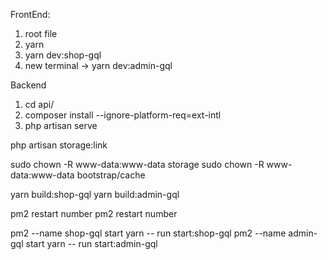 FrontEnd:
1. root file
2. yarn
3. yarn dev:shop-gql
4. new terminal -> yarn dev:admin-gql


Backend
1. cd api/
2. composer install --ignore-platform-req=ext-intl
3. php artisan serve

php artisan storage:link

sudo chown -R www-data:www-data storage
sudo chown -R www-data:www-data bootstrap/cache

yarn build:shop-gql
yarn build:admin-gql

pm2 restart number
pm2 restart number

pm2 --name shop-gql start yarn -- run start:shop-gql
pm2 --name admin-gql start yarn -- run start:admin-gql